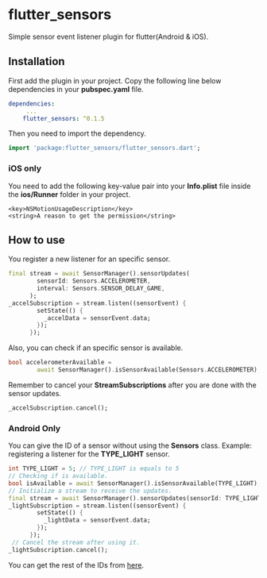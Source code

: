 # flutter_sensors

Simple sensor event listener plugin for flutter(Android & iOS).

## Installation

First add the plugin in your project. 
Copy the following line below dependencies in your **pubspec.yaml** file.

```yaml
dependencies:
     ...
    flutter_sensors: ^0.1.5
```

Then you need to import the dependency.

```dart
import 'package:flutter_sensors/flutter_sensors.dart';
```

### iOS only

You need to add the following key-value pair into your **Info.plist** file inside the **ios/Runner** folder in your project.

```plist
<key>NSMotionUsageDescription</key>
<string>A reason to get the permission</string>
```

## How to use

You register a new listener for an specific sensor.

```dart
final stream = await SensorManager().sensorUpdates(
        sensorId: Sensors.ACCELEROMETER,
        interval: Sensors.SENSOR_DELAY_GAME,
      );
_accelSubscription = stream.listen((sensorEvent) {
        setState(() {
          _accelData = sensorEvent.data;
        });
      });
```

Also, you can check if an specific sensor is available.

```dart
bool accelerometerAvailable =
        await SensorManager().isSensorAvailable(Sensors.ACCELEROMETER);
```

Remember to cancel your **StreamSubscriptions** after you are done with the sensor updates.

```dart
_accelSubscription.cancel();
```

### Android Only

You can give the ID of a sensor without using the **Sensors** class. Example: registering a listener for the **TYPE_LIGHT** sensor.

```dart
int TYPE_LIGHT = 5; // TYPE_LIGHT is equals to 5
// Checking if is available.
bool isAvailable = await SensorManager().isSensorAvailable(TYPE_LIGHT);
// Initialize a stream to receive the updates.
final stream = await SensorManager().sensorUpdates(sensorId: TYPE_LIGHT);
_lightSubscription = stream.listen((sensorEvent) {
        setState(() {
          _lightData = sensorEvent.data;
        });
      });
 // Cancel the stream after using it.
_lightSubscription.cancel();
```

You can get the rest of the IDs from [here](https://developer.android.com/reference/android/hardware/Sensor).